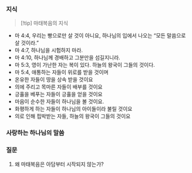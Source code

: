 ### 지식
> [!tip] 마태복음의 지식
- 마 4:4, 우리는 빵으로만 살 것이 아니요, 하나님의 입에서 나오는 “모든 말씀으로 살 것이라.”
- 마 4:7, 하나님을 시험하지 마라.
- 마 4:10, 하나님께 경배하고 그분만을 섬길지니라.
- 마 5:3, 영이 가난한 자는 복이 있다. 하늘의 왕국이 그들의 것이다.
- 마 5:4, 애통하는 자들이 위로를 받을 것이며
- 온유한 자들이 땅을 상속 받을 것이요
- 의에 주리고 목마른 자들이 배부를 것이요
- 긍휼을 베푸는 자들이 긍휼을 얻을 것이요
- 마음이 순수한 자들이 하나님을 볼 것이요.
- 화평하게 하는 자들이 하나님의 아이들이라 불릴 것이요
- 의로 인해 핍박받는 자들, 하늘의 왕국이 그들의 것이요

### 사랑하는 하나님의 말씀

### 질문
1. 왜 마태복음은 아담부터 시작되지 않는가?